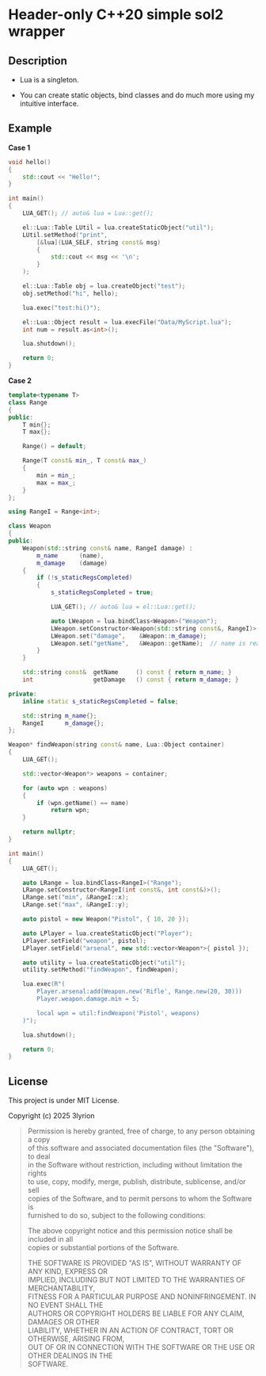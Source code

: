 # Header-only C++20 simple sol2 wrapper

## Description

- Lua is a singleton.

- You can create static objects, bind classes and do much more using my intuitive interface.

## Example

**Case 1**
```cpp
void hello()
{
	std::cout << "Hello!";
}

int main()
{
	LUA_GET(); // auto& lua = Lua::get();

	el::Lua::Table LUtil = lua.createStaticObject("util");
	LUtil.setMethod("print",
		[&lua](LUA_SELF, string const& msg)
		{
			std::cout << msg << '\n';
		}
	);

	el::Lua::Table obj = lua.createObject("test");
	obj.setMethod("hi", hello);

	lua.exec("test:hi()");

	el::Lua::Object result = lua.execFile("Data/MyScript.lua");
	int num = result.as<int>();

	lua.shutdown();

	return 0;
}
```

**Case 2**
```cpp
template<typename T>
class Range
{
public:
	T min{};
	T max{};

	Range() = default;

	Range(T const& min_, T const& max_)
	{
		min = min_;
		max = max_;
	}
};

using RangeI = Range<int>;

class Weapon
{
public:
	Weapon(std::string const& name, RangeI damage) :
		m_name		(name),
		m_damage	(damage)
	{
		if (!s_staticRegsCompleted)
		{
			s_staticRegsCompleted = true;

			LUA_GET(); // auto& lua = el::Lua::get();

			auto LWeapon = lua.bindClass<Weapon>("Weapon");
			LWeapon.setConstructor<Weapon(std::string const&, RangeI)>();
			LWeapon.set("damage",    &Weapon::m_damage);
			LWeapon.set("getName",   &Weapon::getName);  // name is read-only
		}
	}

	std::string const&	getName		() const { return m_name; }
	int					getDamage	() const { return m_damage; }

private:
	inline static s_staticRegsCompleted = false;

	std::string	m_name{};
	RangeI		m_damage{};
};

Weapon* findWeapon(string const& name, Lua::Object container)
{
	LUA_GET();

	std::vector<Weapon*> weapons = container;

	for (auto wpn : weapons)
	{
		if (wpn.getName() == name)
			return wpn;
	}

	return nullptr;
}

int main()
{
	LUA_GET();

	auto LRange = lua.bindClass<RangeI>("Range");
	LRange.setConstructor<RangeI(int const&, int const&)>();
	LRange.set("min", &RangeI::x);
	LRange.set("max", &RangeI::y);

	auto pistol = new Weapon("Pistol", { 10, 20 });

	auto LPlayer = lua.createStaticObject("Player");
	LPlayer.setField("weapon", pistol);
	LPlayer.setField("arsenal", new std::vector<Weapon*>{ pistol });

	auto utility = lua.createStaticObject("util");
	utility.setMethod("findWeapon", findWeapon);

	lua.exec(R"(
		Player.arsenal:add(Weapon.new('Rifle', Range.new(20, 30)))
		Player.weapon.damage.min = 5;

		local wpn = util:findWeapon('Pistol', weapons)
	)");

	lua.shutdown();

	return 0;
}
```

## License

This project is under MIT License.

Copyright (c) 2025 3lyrion

> Permission is hereby granted, free of charge, to any person obtaining a copy  
> of this software and associated documentation files (the "Software"), to deal  
> in the Software without restriction, including without limitation the rights  
> to use, copy, modify, merge, publish, distribute, sublicense, and/or sell  
> copies of the Software, and to permit persons to whom the Software is  
> furnished to do so, subject to the following conditions:  
> 
> 
> The above copyright notice and this permission notice shall be included in all  
> copies or substantial portions of the Software.  
> 
> 
> THE SOFTWARE IS PROVIDED "AS IS", WITHOUT WARRANTY OF ANY KIND, EXPRESS OR  
> IMPLIED, INCLUDING BUT NOT LIMITED TO THE WARRANTIES OF MERCHANTABILITY,  
> FITNESS FOR A PARTICULAR PURPOSE AND NONINFRINGEMENT. IN NO EVENT SHALL THE  
> AUTHORS OR COPYRIGHT HOLDERS BE LIABLE FOR ANY CLAIM, DAMAGES OR OTHER  
> LIABILITY, WHETHER IN AN ACTION OF CONTRACT, TORT OR OTHERWISE, ARISING FROM,  
> OUT OF OR IN CONNECTION WITH THE SOFTWARE OR THE USE OR OTHER DEALINGS IN THE  
> SOFTWARE.
